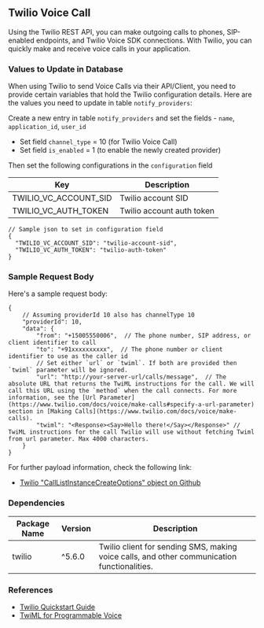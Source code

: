 ## Twilio Voice Call

Using the Twilio REST API, you can make outgoing calls to phones, SIP-enabled endpoints, and Twilio Voice SDK connections. With Twilio, you can quickly make and receive voice calls in your application.

### Values to Update in Database

When using Twilio to send Voice Calls via their API/Client, you need to provide certain variables that hold the Twilio configuration details. Here are the values you need to update in table `notify_providers`:

Create a new entry in table `notify_providers` and set the fields - `name`, `application_id`, `user_id`

- Set field `channel_type` = 10 (for Twilio Voice Call)
- Set field `is_enabled` = 1 (to enable the newly created provider)

Then set the following configurations in the `configuration` field

| Key                   | Description               |
| --------------------- | ------------------------- |
| TWILIO_VC_ACCOUNT_SID | Twilio account SID        |
| TWILIO_VC_AUTH_TOKEN  | Twilio account auth token |

```jsonc
// Sample json to set in configuration field
{
  "TWILIO_VC_ACCOUNT_SID": "twilio-account-sid",
  "TWILIO_VC_AUTH_TOKEN": "twilio-auth-token"
}
```

### Sample Request Body

Here's a sample request body:

```jsonc
{
    // Assuming providerId 10 also has channelType 10
    "providerId": 10,
    "data": {
        "from": "+15005550006",  // The phone number, SIP address, or client identifier to call
        "to": "+91xxxxxxxxxx",  // The phone number or client identifier to use as the caller id
        // Set either `url` or `twiml`. If both are provided then `twiml` parameter will be ignored.
        "url": "http://your-server-url/calls/message",  // The absolute URL that returns the TwiML instructions for the call. We will call this URL using the `method` when the call connects. For more information, see the [Url Parameter](https://www.twilio.com/docs/voice/make-calls#specify-a-url-parameter) section in [Making Calls](https://www.twilio.com/docs/voice/make-calls).
        "twiml": "<Response><Say>Hello there!</Say></Response>" // TwiML instructions for the call Twilio will use without fetching Twiml from url parameter. Max 4000 characters.
    }
}
```

For further payload information, check the following link:
- [Twilio "CallListInstanceCreateOptions" object on Github](https://github.com/twilio/twilio-node/blob/main/src/rest/api/v2010/account/call.ts)

### Dependencies

| Package Name | Version | Description                                                                                 |
| ------------ | ------- | ------------------------------------------------------------------------------------------- |
| twilio       | ^5.6.0  | Twilio client for sending SMS, making voice calls, and other communication functionalities. |

### References

- [Twilio Quickstart Guide](https://www.twilio.com/docs/voice/quickstart)
- [TwiML for Programmable Voice](https://www.twilio.com/docs/voice/twiml)
